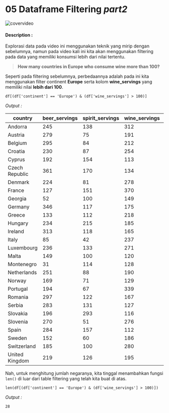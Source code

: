 # 05 Dataframe Filtering *part2* 

![covervideo](http://bit.ly/makeaicovervideo)

#### **Description :**
Explorasi data pada video ini menggunakan teknik yang mirip dengan sebelumnya, namun pada video kali ini kita akan menggunakan filtering pada data yang memiliki konsumsi lebih dari nilai tertentu.

>**How many countries in Europe who consume wine more than 100?**

Seperti pada filtering sebelumnya, perbedaannya adalah pada ini kita menggunakan filter continent **Europe** serta kolom **wine_servings** yang memiliki nilai **lebih dari 100**.

```
df[(df['continent'] == 'Europe') & (df['wine_servings'] > 100)]
```
*Output :*

| country        | beer_servings | spirit_servings | wine_servings | total_litres_of_pure_alcohol | continent |
|----------------|---------------|-----------------|---------------|------------------------------|-----------|
| Andorra        | 245           | 138             | 312           | 12.4                         | Europe    |
| Austria        | 279           | 75              | 191           | 9.7                          | Europe    |
| Belgium        | 295           | 84              | 212           | 10.5                         | Europe    |
| Croatia        | 230           | 87              | 254           | 10.2                         | Europe    |
| Cyprus         | 192           | 154             | 113           | 8.2                          | Europe    |
| Czech Republic | 361           | 170             | 134           | 11.8                         | Europe    |
| Denmark        | 224           | 81              | 278           | 10.4                         | Europe    |
| France         | 127           | 151             | 370           | 11.8                         | Europe    |
| Georgia        | 52            | 100             | 149           | 5.4                          | Europe    |
| Germany        | 346           | 117             | 175           | 11.3                         | Europe    |
| Greece         | 133           | 112             | 218           | 8.3                          | Europe    |
| Hungary        | 234           | 215             | 185           | 11.3                         | Europe    |
| Ireland        | 313           | 118             | 165           | 11.4                         | Europe    |
| Italy          | 85            | 42              | 237           | 6.5                          | Europe    |
| Luxembourg     | 236           | 133             | 271           | 11.4                         | Europe    |
| Malta          | 149           | 100             | 120           | 6.6                          | Europe    |
| Montenegro     | 31            | 114             | 128           | 4.9                          | Europe    |
| Netherlands    | 251           | 88              | 190           | 9.4                          | Europe    |
| Norway         | 169           | 71              | 129           | 6.7                          | Europe    |
| Portugal       | 194           | 67              | 339           | 11.0                         | Europe    |
| Romania        | 297           | 122             | 167           | 10.4                         | Europe    |
| Serbia         | 283           | 131             | 127           | 9.6                          | Europe    |
| Slovakia       | 196           | 293             | 116           | 11.4                         | Europe    |
| Slovenia       | 270           | 51              | 276           | 10.6                         | Europe    |
| Spain          | 284           | 157             | 112           | 10.0                         | Europe    |
| Sweden         | 152           | 60              | 186           | 7.2                          | Europe    |
| Switzerland    | 185           | 100             | 280           | 10.2                         | Europe    |
| United Kingdom | 219           | 126             | 195           | 10.4                         | Europe    |

Nah, untuk menghitung jumlah negaranya, kita tinggal menambahkan fungsi ```len()``` di luar dari table filtering yang telah kita buat di atas.

```
len(df[(df['continent'] == 'Europe') & (df['wine_servings'] > 100)])
```
*Output :*
```
28
```